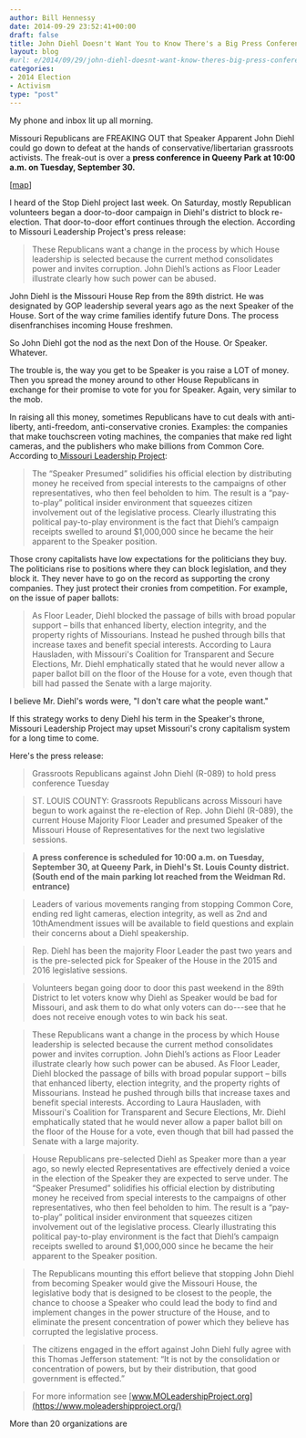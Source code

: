 ```yaml
---
author: Bill Hennessy
date: 2014-09-29 23:52:41+00:00
draft: false
title: John Diehl Doesn't Want You to Know There's a Big Press Conference Tuesday
layout: blog
#url: e/2014/09/29/john-diehl-doesnt-want-know-theres-big-press-conference-tuesday/
categories:
- 2014 Election
- Activism
type: "post"
---
```


My phone and inbox lit up all morning.

Missouri Republicans are FREAKING OUT that Speaker Apparent John Diehl could go down to defeat at the hands of conservative/libertarian grassroots activists. The freak-out is over a **press conference in Queeny Park at 10:00 a.m. on Tuesday, September 30.**

[[map](https://www.google.com/maps/place/550+Weidman+Rd,+Ballwin,+MO+63011/@38.6086217,-90.4955357,16z/data=!4m2!3m1!1s0x87d8d3aa24b70d95:0x4ecbfaef0309579f?hl=en)]

I heard of the Stop Diehl project last week. On Saturday, mostly Republican volunteers began a door-to-door campaign in Diehl's district to block re-election. That door-to-door effort continues through the election. According to Missouri Leadership Project's press release:



> These Republicans want a change in the process by which House leadership is selected because the current method consolidates power and invites corruption. John Diehl’s actions as Floor Leader illustrate clearly how such power can be abused.



John Diehl is the Missouri House Rep from the 89th district. He was designated by GOP leadership several years ago as the next Speaker of the House. Sort of the way crime families identify future Dons. The process disenfranchises incoming House freshmen.

So John Diehl got the nod as the next Don of the House. Or Speaker. Whatever.

The trouble is, the way you get to be Speaker is you raise a LOT of money. Then you spread the money around to other House Republicans in exchange for their promise to vote for you for Speaker. Again, very similar to the mob.

In raising all this money, sometimes Republicans have to cut deals with anti-liberty, anti-freedom, anti-conservative cronies. Examples: the companies that make touchscreen voting machines, the companies that make red light cameras, and the publishers who make billions from Common Core. According to[ Missouri Leadership Project](https://moleadershipproject.org/):



> The “Speaker Presumed” solidifies his official election by distributing money he received from special interests to the campaigns of other representatives, who then feel beholden to him. The result is a “pay-to-play” political insider environment that squeezes citizen involvement out of the legislative process. Clearly illustrating this political pay-to-play environment is the fact that Diehl’s campaign receipts swelled to around $1,000,000 since he became the heir apparent to the Speaker position.



Those crony capitalists have low expectations for the politicians they buy. The politicians rise to positions where they can block legislation, and they block it. They never have to go on the record as supporting the crony companies. They just protect their cronies from competition. For example, on the issue of paper ballots:



> As Floor Leader, Diehl blocked the passage of bills with broad popular support – bills that enhanced liberty, election integrity, and the property rights of Missourians. Instead he pushed through bills that increase taxes and benefit special interests. According to Laura Hausladen, with Missouri's Coalition for Transparent and Secure Elections, Mr. Diehl emphatically stated that he would never allow a paper ballot bill on the floor of the House for a vote, even though that bill had passed the Senate with a large majority.



I believe Mr. Diehl's words were, "I don't care what the people want."

If this strategy works to deny Diehl his term in the Speaker's throne, Missouri Leadership Project may upset Missouri's crony capitalism system for a long time to come.

Here's the press release:



> Grassroots Republicans against John Diehl (R-089) to hold press conference Tuesday

> 
> ST. LOUIS COUNTY: Grassroots Republicans across Missouri have begun to work against the re-election of Rep. John Diehl (R-089), the current House Majority Floor Leader and presumed Speaker of the Missouri House of Representatives for the next two legislative sessions.
> 
> 

> 
> **A press conference is scheduled for 10:00 a.m. on Tuesday, September 30, at Queeny Park, in Diehl's St. Louis County district. (South end of the main parking lot reached from the Weidman Rd. entrance)**
> 
> 

> 
> Leaders of various movements ranging from stopping Common Core, ending red light cameras, election integrity, as well as 2nd and 10thAmendment issues will be available to field questions and explain their concerns about a Diehl speakership.
> 
> 

> 
> Rep. Diehl has been the majority Floor Leader the past two years and is the pre-selected pick for Speaker of the House in the 2015 and 2016 legislative sessions.
> 
> 

> 
> Volunteers began going door to door this past weekend in the 89th District to let voters know why Diehl as Speaker would be bad for Missouri, and ask them to do what only voters can do---see that he does not receive enough votes to win back his seat.
> 
> 

> 
> These Republicans want a change in the process by which House leadership is selected because the current method consolidates power and invites corruption. John Diehl’s actions as Floor Leader illustrate clearly how such power can be abused. As Floor Leader, Diehl blocked the passage of bills with broad popular support – bills that enhanced liberty, election integrity, and the property rights of Missourians. Instead he pushed through bills that increase taxes and benefit special interests. According to Laura Hausladen, with Missouri's Coalition for Transparent and Secure Elections, Mr. Diehl emphatically stated that he would never allow a paper ballot bill on the floor of the House for a vote, even though that bill had passed the Senate with a large majority.
> 
> 

> 
> House Republicans pre-selected Diehl as Speaker more than a year ago, so newly elected Representatives are effectively denied a voice in the election of the Speaker they are expected to serve under. The “Speaker Presumed” solidifies his official election by distributing money he received from special interests to the campaigns of other representatives, who then feel beholden to him. The result is a “pay-to-play” political insider environment that squeezes citizen involvement out of the legislative process. Clearly illustrating this political pay-to-play environment is the fact that Diehl’s campaign receipts swelled to around $1,000,000 since he became the heir apparent to the Speaker position.
> 
> 

> 
> The Republicans mounting this effort believe that stopping John Diehl from becoming Speaker would give the Missouri House, the legislative body that is designed to be closest to the people, the chance to choose a Speaker who could lead the body to find and implement changes in the power structure of the House, and to eliminate the present concentration of power which they believe has corrupted the legislative process. 
> 
> 

> 
> The citizens engaged in the effort against John Diehl fully agree with this Thomas Jefferson statement: “It is not by the consolidation or concentration of powers, but by their distribution, that good government is effected.”  
> 
> 

> 
> For more information see [www.MOLeadershipProject.org](https://www.moleadershipproject.org/)
> 
> 





More than 20 organizations are
